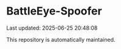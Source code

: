 # BattleEye-Spoofer

Last updated: 2025-06-25 20:48:08

This repository is automatically maintained.
